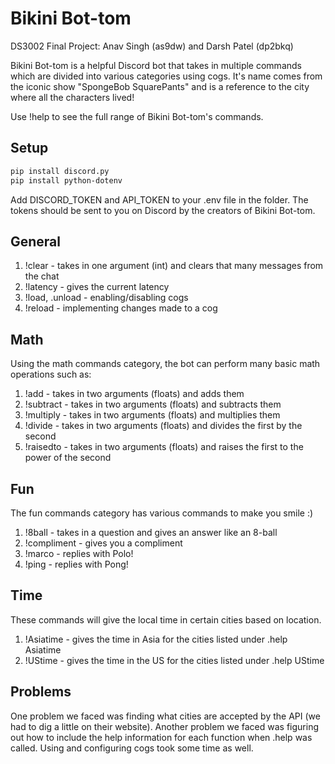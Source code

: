 # Bikini Bot-tom

DS3002 Final Project: Anav Singh (as9dw) and Darsh Patel (dp2bkq)

Bikini Bot-tom is a helpful Discord bot that takes in multiple commands which are divided into various categories using cogs. It's name comes from the iconic show "SpongeBob SquarePants" and is a reference to the city where all the characters lived!

Use !help to see the full range of Bikini Bot-tom's commands.

## Setup
```bash
pip install discord.py
pip install python-dotenv
```
Add DISCORD_TOKEN and API_TOKEN to your .env file in the folder. The tokens should be sent to you on Discord by the creators of Bikini Bot-tom.

## General

1) !clear - takes in one argument (int) and clears that many messages from the chat
2) !latency - gives the current latency
3) !load, .unload - enabling/disabling cogs
4) !reload - implementing changes made to a cog

## Math

Using the math commands category, the bot can perform many basic math operations such as:
1) !add - takes in two arguments (floats) and adds them
2) !subtract - takes in two arguments (floats) and subtracts them
3) !multiply - takes in two arguments (floats) and multiplies them
4) !divide - takes in two arguments (floats) and divides the first by the second
5) !raisedto - takes in two arguments (floats) and raises the first to the power of the second

## Fun
The fun commands category has various commands to make you smile :)
1) !8ball - takes in a question and gives an answer like an 8-ball
2) !compliment - gives you a compliment
3) !marco - replies with Polo!
4) !ping - replies with Pong!

## Time
These commands will give the local time in certain cities based on location.
1) !Asiatime - gives the time in Asia for the cities listed under .help Asiatime
2) !UStime - gives the time in the US for the cities listed under .help UStime

## Problems
One problem we faced was finding what cities are accepted by the API (we had to dig a little on their website). Another problem we faced was figuring out how to include the help information for each function when .help was called. Using and configuring cogs took some time as well. 
